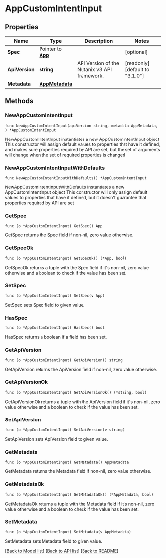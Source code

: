 # AppCustomIntentInput

## Properties

Name | Type | Description | Notes
------------ | ------------- | ------------- | -------------
**Spec** | Pointer to [**App**](App.md) |  | [optional] 
**ApiVersion** | **string** | API Version of the Nutanix v3 API framework. | [readonly] [default to "3.1.0"]
**Metadata** | [**AppMetadata**](AppMetadata.md) |  | 

## Methods

### NewAppCustomIntentInput

`func NewAppCustomIntentInput(apiVersion string, metadata AppMetadata, ) *AppCustomIntentInput`

NewAppCustomIntentInput instantiates a new AppCustomIntentInput object
This constructor will assign default values to properties that have it defined,
and makes sure properties required by API are set, but the set of arguments
will change when the set of required properties is changed

### NewAppCustomIntentInputWithDefaults

`func NewAppCustomIntentInputWithDefaults() *AppCustomIntentInput`

NewAppCustomIntentInputWithDefaults instantiates a new AppCustomIntentInput object
This constructor will only assign default values to properties that have it defined,
but it doesn't guarantee that properties required by API are set

### GetSpec

`func (o *AppCustomIntentInput) GetSpec() App`

GetSpec returns the Spec field if non-nil, zero value otherwise.

### GetSpecOk

`func (o *AppCustomIntentInput) GetSpecOk() (*App, bool)`

GetSpecOk returns a tuple with the Spec field if it's non-nil, zero value otherwise
and a boolean to check if the value has been set.

### SetSpec

`func (o *AppCustomIntentInput) SetSpec(v App)`

SetSpec sets Spec field to given value.

### HasSpec

`func (o *AppCustomIntentInput) HasSpec() bool`

HasSpec returns a boolean if a field has been set.

### GetApiVersion

`func (o *AppCustomIntentInput) GetApiVersion() string`

GetApiVersion returns the ApiVersion field if non-nil, zero value otherwise.

### GetApiVersionOk

`func (o *AppCustomIntentInput) GetApiVersionOk() (*string, bool)`

GetApiVersionOk returns a tuple with the ApiVersion field if it's non-nil, zero value otherwise
and a boolean to check if the value has been set.

### SetApiVersion

`func (o *AppCustomIntentInput) SetApiVersion(v string)`

SetApiVersion sets ApiVersion field to given value.


### GetMetadata

`func (o *AppCustomIntentInput) GetMetadata() AppMetadata`

GetMetadata returns the Metadata field if non-nil, zero value otherwise.

### GetMetadataOk

`func (o *AppCustomIntentInput) GetMetadataOk() (*AppMetadata, bool)`

GetMetadataOk returns a tuple with the Metadata field if it's non-nil, zero value otherwise
and a boolean to check if the value has been set.

### SetMetadata

`func (o *AppCustomIntentInput) SetMetadata(v AppMetadata)`

SetMetadata sets Metadata field to given value.



[[Back to Model list]](../README.md#documentation-for-models) [[Back to API list]](../README.md#documentation-for-api-endpoints) [[Back to README]](../README.md)


